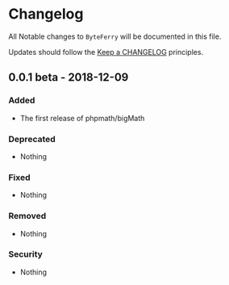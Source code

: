 # Changelog

All Notable changes to `ByteFerry` will be documented in this file.

Updates should follow the [Keep a CHANGELOG](http://keepachangelog.com/) principles.

## 0.0.1 beta - 2018-12-09

### Added
- The first release of phpmath/bigMath

### Deprecated
- Nothing

### Fixed
- Nothing

### Removed
- Nothing

### Security
- Nothing
